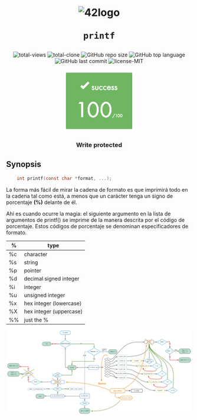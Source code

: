 <h1 align="center">
  <img  width="120" alt="42logo"  src="https://user-images.githubusercontent.com/19689770/129336866-169b0dc7-ea41-47d4-b50a-d466508031af.png">
  
	printf
</h1>

 <p align="center">
<!-- these values are automatically generated with github actions and github api -->
<img alt="total-views" src="https://img.shields.io/badge/views-24-blue">
<img alt="total-clone" src="https://img.shields.io/badge/clone-46-blue">
<!-- buy me a coffee if you want to know how -->
<img alt="GitHub repo size" src="https://img.shields.io/github/repo-size/nach131/ft_printf">
<img alt="GitHub top language" src="https://img.shields.io/github/languages/top/nach131/ft_printf">
<img alt="GitHub last commit" src="https://img.shields.io/github/last-commit/nach131/ft_printf">
<img alt="license-MIT" src="https://img.shields.io/badge/license-MIT-blue">
</p>
<span align="center">

![libft](https://github.com/nach131/42Barcelona/blob/main/images/100.png)

</span>

<h3 align="center">Write protected</h3>

## Synopsis

```c
	int printf(const char *format, ...);
```

La forma más fácil de mirar la cadena de formato es que imprimirá todo en la cadena tal como está, a menos que un carácter tenga un signo de porcentaje **(%)** delante de él.

Ahí es cuando ocurre la magia: el siguiente argumento en la lista de argumentos de printf() se imprime de la manera descrita por el código de porcentaje. Estos códigos de porcentaje se denominan especificadores de formato.

<div align="center">

%  | type |
---|------|
%c | character				|
%s | string					|
%p | pointer				|
%d | decimal signed integer	|
%i | integer				|
%u | unsigned integer		|
%x | hex integer (lowercase)|
%X | hex integer (uppercase)|
%% | just the %				|
</div>

![](Mapa%20conceptual.png)

